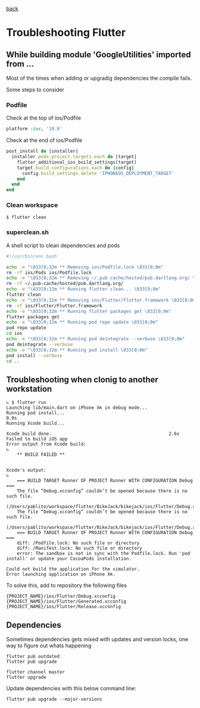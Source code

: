 [back](README.md)

# Troubleshooting Flutter

## While building module 'GoogleUtilities' imported from ...

Most of the times when adding or upgradig dependencies the compile fails.

Some steps to consider

### Podfile

Check at the top of ios/Podfile

```ruby
platform :ios, '10.0'
```

Check at the end of ios/Podfile

```ruby
post_install do |installer|
  installer.pods_project.targets.each do |target|
    flutter_additional_ios_build_settings(target)
    target.build_configurations.each do |config|
      config.build_settings.delete 'IPHONEOS_DEPLOYMENT_TARGET'
    end
  end
end
```

### Clean workspace

    $ flutter clean

### superclean.sh

A shell script to clean dependencies and pods

```bash
#!/usr/bin/env bash

echo -e "\033[0;32m ** Removing ios/Podfile.lock \033[0;0m"
rm -rf ios/Pods ios/Podfile.lock
echo -e "\033[0;32m ** Removing ~/.pub-cache/hosted/pub.dartlang.org/ \033[0;0m"
rm -rf ~/.pub-cache/hosted/pub.dartlang.org/
echo -e "\033[0;32m ** Running flutter clean... \033[0;0m"
flutter clean
echo -e "\033[0;32m ** Removing ios/Flutter/Flutter.framework \033[0;0m"
rm -rf ios/Flutter/Flutter.framework
echo -e "\033[0;32m ** Running flutter packages get \033[0;0m"
flutter packages get
echo -e "\033[0;32m ** Running pod repo update \033[0;0m"
pod repo update
cd ios
echo -e "\033[0;32m ** Running pod deintegrate --verbose \033[0;0m"
pod deintegrate --verbose
echo -e "\033[0;32m ** Running pod install \033[0;0m"
pod install --verbose
cd ..
```

## Troubleshooting when clonig to another workstation

```
↳ $ flutter run
Launching lib/main.dart on iPhone Xʀ in debug mode...
Running pod install...                                              0.9s
Running Xcode build...

Xcode build done.                                            2.6s
Failed to build iOS app
Error output from Xcode build:
↳
    ** BUILD FAILED **


Xcode's output:
↳
    === BUILD TARGET Runner OF PROJECT Runner WITH CONFIGURATION Debug ===
    The file “Debug.xcconfig” couldn’t be opened because there is no such file.
    (/Users/pablito/workspace/flutter/BikeJack/bikejack/ios/Flutter/Debug.xcconfig)
    The file “Debug.xcconfig” couldn’t be opened because there is no such file.
    (/Users/pablito/workspace/flutter/BikeJack/bikejack/ios/Flutter/Debug.xcconfig)
    === BUILD TARGET Runner OF PROJECT Runner WITH CONFIGURATION Debug ===
    diff: /Podfile.lock: No such file or directory
    diff: /Manifest.lock: No such file or directory
    error: The sandbox is not in sync with the Podfile.lock. Run 'pod install' or update your CocoaPods installation.

Could not build the application for the simulator.
Error launching application on iPhone Xʀ.
```

To solve this, add to repository the following files

    {PROJECT_NAME}/ios/Flutter/Debug.xcconfig
    {PROJECT_NAME}/ios/Flutter/Generated.xcconfig
    {PROJECT_NAME}/ios/Flutter/Release.xcconfig

## Dependencies

Sometimes dependencies gets mixed with updates and version locks, one way to figure out whats happening

    flutter pub outdated
    flutter pub upgrade

    flutter channel master
    flutter upgrade

Update dependencies with this below command line:

    flutter pub upgrade --major-versions
